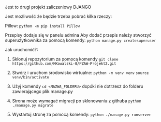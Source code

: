 Jest to drugi projekt zaliczeniowy DJANGO

Jest możliwość że będzie trzeba pobrać kilka rzeczy:

Pillow:
`python -m pip install Pillow`

Przepisy dodaje się w panelu admina
Aby dodać przepis należy stworzyć superużytkownika za pomocą komendy:
`python manage.py createsuperuser`

Jak uruchomić?:

1. Sklonuj repozytorium za pomocą komendy `git clone https://github.com/MKowalski-0/PZAW-Projekt2.git`

2. Stwórz i uruchom środowisko wirtualne:
   `python -m venv venv`
   `source venv/bin/activate`
   
3. Użyj komendy `cd <NAZWA_FOLDERU>` dopóki nie dotrzesz do folderu zawierającego plik manage.py

4. Strona może wymagać migracji po sklonowaniu z githuba
`python ./manage.py migrate`

5. Wystartuj stronę za pomocą komendy:
   `python ./manage.py runserver`




